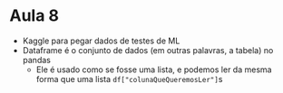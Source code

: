 # Aula 8

* Kaggle para pegar dados de testes de ML
* Dataframe é o conjunto de dados (em outras palavras, a tabela) no pandas
  * Ele é usado como se fosse uma lista, e podemos ler da mesma forma que uma lista `df["colunaQueQueremosLer"]`s

